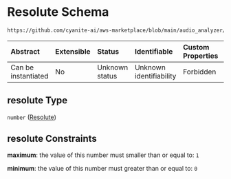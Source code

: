 # Resolute Schema

```txt
https://github.com/cyanite-ai/aws-marketplace/blob/main/audio_analyzer/schemes/marketplace_v1/schema/TaggingV8.schema.json#/$defs/MoodAdvancedScoresV1/properties/resolute
```



| Abstract            | Extensible | Status         | Identifiable            | Custom Properties | Additional Properties | Access Restrictions | Defined In                                                                     |
| :------------------ | :--------- | :------------- | :---------------------- | :---------------- | :-------------------- | :------------------ | :----------------------------------------------------------------------------- |
| Can be instantiated | No         | Unknown status | Unknown identifiability | Forbidden         | Allowed               | none                | [TaggingV8.schema.json\*](../out/TaggingV8.schema.json "open original schema") |

## resolute Type

`number` ([Resolute](taggingv8-defs-moodadvancedscoresv1-properties-resolute.md))

## resolute Constraints

**maximum**: the value of this number must smaller than or equal to: `1`

**minimum**: the value of this number must greater than or equal to: `0`
